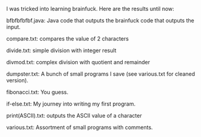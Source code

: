 I was tricked into learning brainfuck. Here are the results until now:

bfbfbfbfbf.java: Java code that outputs the brainfuck code that outputs the input.

compare.txt: compares the value of 2 characters

divide.txt: simple division with integer result

divmod.txt: complex division with quotient and remainder

dumpster.txt: A bunch of small programs I save (see various.txt for cleaned version).

fibonacci.txt: You guess.

if-else.txt: My journey into writing my first program.

print(ASCII).txt: outputs the ASCII value of a character

various.txt: Assortment of small programs with comments.
